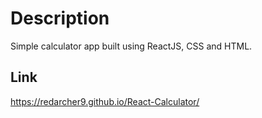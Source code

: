 # Description

Simple calculator app built using ReactJS, CSS and HTML.

## Link

https://redarcher9.github.io/React-Calculator/
